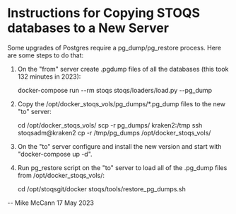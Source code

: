 Instructions for Copying STOQS databases to a New Server
========================================================

Some upgrades of Postgres require a pg_dump/pg_restore process. Here are some steps to do that:

1. On the "from" server create .pgdump files of all the databases (this took 132 minutes in 2023):

    docker-compose run --rm stoqs stoqs/loaders/load.py --pg_dump

2. Copy the /opt/docker_stoqs_vols/pg_dumps/*.pg_dump files to the new "to" server:

    cd /opt/docker_stoqs_vols/
    scp -r pg_dumps/ kraken2:/tmp
    ssh stoqsadm@kraken2
    cp -r /tmp/pg_dumps /opt/docker_stoqs_vols/

3. On the "to" server configure and install the new version and start with "docker-compose up -d".

4. Run pg_restore script on the "to" server to load all of the .pg_dump files from /opt/docker_stoqs_vols/:

    cd /opt/stoqsgit/docker
    stoqs/tools/restore_pg_dumps.sh

--
Mike McCann
17 May 2023
